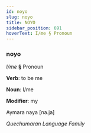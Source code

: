 ```yaml
---
id: noyo
slug: noyo
title: NOYO
sidebar_position: 691
hoverText: I/me § Pronoun
---
```


### noyo

*I/me* **§** Pronoun

**Verb**: to be me

**Noun**: I/me

**Modifier**: my

Aymara naya [na.ja]

*Quechumaran Language Family*